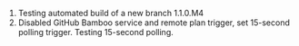 1. Testing automated build of a new branch 1.1.0.M4
2. Disabled GitHub Bamboo service and remote plan trigger, set 15-second polling trigger. Testing 15-second polling.
